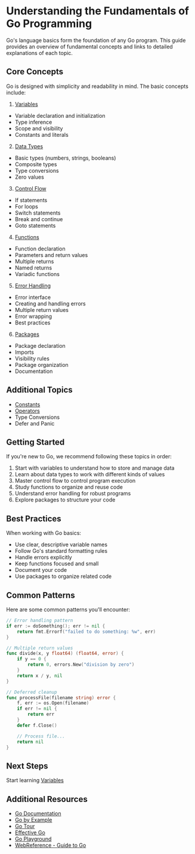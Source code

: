 # Understanding the Fundamentals of Go Programming

Go's language basics form the foundation of any Go program. This guide provides an overview of fundamental concepts and links to detailed explanations of each topic.

## Core Concepts

Go is designed with simplicity and readability in mind. The basic concepts include:

1. [Variables](2.1_variables.md)

- Variable declaration and initialization
- Type inference
- Scope and visibility
- Constants and literals

2. [Data Types](2.2_data_types.md)

- Basic types (numbers, strings, booleans)
- Composite types
- Type conversions
- Zero values

3. [Control Flow](2.5_control_flow.md)

- If statements
- For loops
- Switch statements
- Break and continue
- Goto statements

4. [Functions](2.6_functions.md)

- Function declaration
- Parameters and return values
- Multiple returns
- Named returns
- Variadic functions

5. [Error Handling](2.8_error_handling.md)

- Error interface
- Creating and handling errors
- Multiple return values
- Error wrapping
- Best practices

6. [Packages](2.7_packages.md)

- Package declaration
- Imports
- Visibility rules
- Package organization
- Documentation

## Additional Topics

- [Constants](2.3_constants.md)
- [Operators](2.4_operators.md)
- Type Conversions
- Defer and Panic

## Getting Started

If you're new to Go, we recommend following these topics in order:

1. Start with variables to understand how to store and manage data
2. Learn about data types to work with different kinds of values
3. Master control flow to control program execution
4. Study functions to organize and reuse code
5. Understand error handling for robust programs
6. Explore packages to structure your code

## Best Practices

When working with Go basics:

- Use clear, descriptive variable names
- Follow Go's standard formatting rules
- Handle errors explicitly
- Keep functions focused and small
- Document your code
- Use packages to organize related code

## Common Patterns

Here are some common patterns you'll encounter:

```go
// Error handling pattern
if err := doSomething(); err != nil {
    return fmt.Errorf("failed to do something: %w", err)
}

// Multiple return values
func divide(x, y float64) (float64, error) {
    if y == 0 {
        return 0, errors.New("division by zero")
    }
    return x / y, nil
}

// Deferred cleanup
func processFile(filename string) error {
    f, err := os.Open(filename)
    if err != nil {
        return err
    }
    defer f.Close()

    // Process file...
    return nil
}
```

## Next Steps

Start learning [Variables](2.1_variables.md)

## Additional Resources

- [Go Documentation](https://go.dev/doc)
- [Go by Example](https://gobyexample.com)
- [Go Tour](https://go.dev/tour/welcome/1)
- [Effective Go](https://go.dev/doc/effective_go)
- [Go Playground](https://go.dev/play)
- [WebReference - Guide to Go](https://webreference.com/go)
